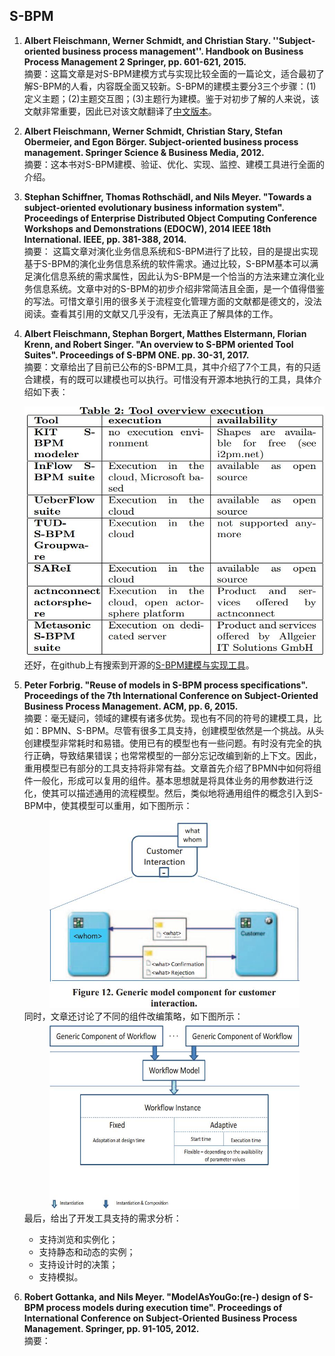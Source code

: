 ## S-BPM
1. **Albert Fleischmann, Werner Schmidt, and Christian Stary. ''Subject-oriented business process management''.  Handbook on Business Process Management 2 Springer, pp. 601-621, 2015.**  
摘要：这篇文章是对S-BPM建模方式与实现比较全面的一篇论文，适合最初了解S-BPM的人看，内容既全面又较新。S-BPM的建模主要分3三个步骤：(1)定义主题；(2)主题交互图；(3)主题行为建模。鉴于对初步了解的人来说，该文献非常重要，因此已对该文献翻译了[中文版本](resources/面向主题的业务流程管理.pdf)。

2. **Albert Fleischmann, Werner Schmidt, Christian Stary, Stefan Obermeier, and Egon Börger. Subject-oriented business process management. Springer Science & Business Media, 2012.**   
摘要：这本书对S-BPM建模、验证、优化、实现、监控、建模工具进行全面的介绍。

3. **Stephan Schiffner, Thomas Rothschädl, and Nils Meyer. "Towards a subject-oriented evolutionary business information system". Proceedings of Enterprise Distributed Object Computing Conference Workshops and Demonstrations (EDOCW), 2014 IEEE 18th International. IEEE, pp. 381-388, 2014.**  
摘要： 这篇文章对演化业务信息系统和S-BPM进行了比较，目的是提出实现基于S-BPM的演化业务信息系统的软件需求。通过比较，S-BPM基本可以满足演化信息系统的需求属性，因此认为S-BPM是一个恰当的方法来建立演化业务信息系统。文章中对的S-BPM的初步介绍非常简洁且全面，是一个值得借鉴的写法。可惜文章引用的很多关于流程变化管理方面的文献都是德文的，没法阅读。查看其引用的文献又几乎没有，无法真正了解具体的工作。

4. **Albert Fleischmann, Stephan Borgert, Matthes Elstermann, Florian Krenn, and Robert Singer. "An overview to S-BPM oriented Tool Suites". Proceedings of S-BPM ONE. pp. 30-31, 2017.**  
摘要：文章给出了目前已公布的S-BPM工具，其中介绍了7个工具，有的只适合建模，有的既可以建模也可以执行。可惜没有开源本地执行的工具，具体介绍如下表：<div align=center><img width="500" height="400" src="resources/S-BPM_tool_overview_execution.jpg"/></div>还好，在github上有搜索到开源的[S-BPM建模与实现工具](https://github.com/stefanstaniAIM/IPPR2016)。

5. **Peter Forbrig. "Reuse of models in S-BPM process specifications". Proceedings of the 7th International Conference on Subject-Oriented Business Process Management. ACM, pp. 6, 2015.**  
摘要：毫无疑问，领域的建模有诸多优势。现也有不同的符号的建模工具，比如：BPMN、S-BPM。尽管有很多工具支持，创建模型依然是一个挑战。从头创建模型非常耗时和易错。使用已有的模型也有一些问题。有时没有完全的执行正确，导致结果错误；也常常模型的一部分忘记改编到新的上下文。因此，重用模型已有部分的工具支持将非常有益。文章首先介绍了BPMN中如何将组件一般化，形成可以复用的组件。基本思想就是将具体业务的用参数进行泛化，使其可以描述通用的流程模型。然后，类似地将通用组件的概念引入到S-BPM中，使其模型可以重用，如下图所示：<div align=center><img width="400" height="300" src="resources/Generic_model_component_for_customer_interaction.jpg"/></div>同时，文章还讨论了不同的组件改编策略，如下图所示：<div align=center><img width="400" height="300" src="resources/Instances_of_the_generic_model_component_presented.jpg"/></div>最后，给出了开发工具支持的需求分析：  
   + 支持浏览和实例化；
   + 支持静态和动态的实例；
   + 支持设计时的决策；
   + 支持模拟。  
6. **Robert Gottanka, and Nils Meyer. "ModelAsYouGo:(re-) design of S-BPM process models during execution time". Proceedings of International Conference on Subject-Oriented Business Process Management. Springer, pp. 91-105, 2012.**  
摘要：
